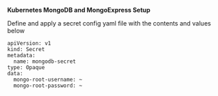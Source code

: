 **Kubernetes MongoDB and MongoExpress Setup**

Define and apply a secret config yaml file with the contents and values below

    apiVersion: v1
    kind: Secret
    metadata:
      name: mongodb-secret
    type: Opaque
    data:
      mongo-root-username: ~
      mongo-root-password: ~
